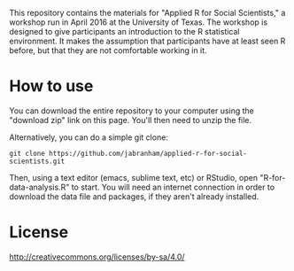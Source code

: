 This repository contains the materials for "Applied R for Social
Scientists," a workshop run in April 2016 at the University of Texas.
The workshop is designed to give participants an introduction to the R
statistical environment. It makes the assumption that participants
have at least seen R before, but that they are not comfortable working
in it. 

# How to use

You can download the entire repository to your computer using the
"download zip" link on this page. You'll then need to unzip the file.

Alternatively, you can do a simple git clone:

    git clone https://github.com/jabranham/applied-r-for-social-scientists.git

Then, using a text editor (emacs, sublime text, etc) or RStudio, open
"R-for-data-analysis.R" to start. You will need an internet connection
in order to download the data file and packages, if they aren't
already installed.

# License 

http://creativecommons.org/licenses/by-sa/4.0/
